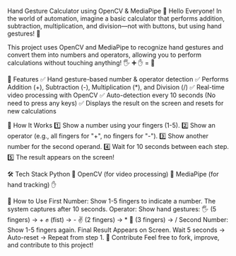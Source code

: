 Hand Gesture Calculator using OpenCV & MediaPipe
📢 Hello Everyone!
In the world of automation, imagine a basic calculator that performs addition, subtraction, multiplication, and division—not with buttons, but using hand gestures! 🤯

This project uses OpenCV and MediaPipe to recognize hand gestures and convert them into numbers and operators, allowing you to perform calculations without touching anything! 🖐️ ➕ ✋ = 🔢

🚀 Features
✅ Hand gesture-based number & operator detection
✅ Performs Addition (+), Subtraction (-), Multiplication (*), and Division (/)
✅ Real-time video processing with OpenCV
✅ Auto-detection every 10 seconds (No need to press any keys)
✅ Displays the result on the screen and resets for new calculations

📌 How It Works
1️⃣ Show a number using your fingers (1-5).
2️⃣ Show an operator (e.g., all fingers for "+", no fingers for "-").
3️⃣ Show another number for the second operand.
4️⃣ Wait for 10 seconds between each step.
5️⃣ The result appears on the screen!

🛠️ Tech Stack
Python 🐍
OpenCV (for video processing) 🎥
MediaPipe (for hand tracking) ✋

👋 How to Use
First Number: Show 1-5 fingers to indicate a number. The system captures after 10 seconds.
Operator: Show hand gestures:
🖐️ (5 fingers) → +
✊ (fist) → -
✌️ (2 fingers) → *
🤟 (3 fingers) → /
Second Number: Show 1-5 fingers again.
Final Result Appears on Screen.
Wait 5 seconds → Auto-reset → Repeat from step 1.
🤝 Contribute
Feel free to fork, improve, and contribute to this project!
